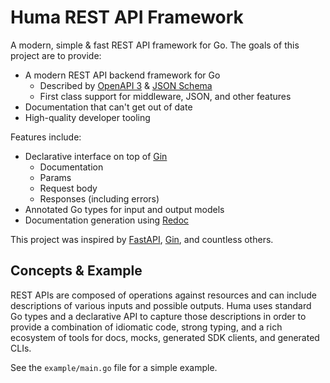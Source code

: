# Huma REST API Framework

A modern, simple & fast REST API framework for Go. The goals of this project are to provide:

- A modern REST API backend framework for Go
  - Described by [OpenAPI 3](https://github.com/OAI/OpenAPI-Specification/blob/master/versions/3.0.3.md) & [JSON Schema](https://json-schema.org/)
  - First class support for middleware, JSON, and other features
- Documentation that can't get out of date
- High-quality developer tooling

Features include:

- Declarative interface on top of [Gin](https://github.com/gin-gonic/gin)
  - Documentation
  - Params
  - Request body
  - Responses (including errors)
- Annotated Go types for input and output models
- Documentation generation using [Redoc](https://github.com/Redocly/redoc)

This project was inspired by [FastAPI](https://fastapi.tiangolo.com/), [Gin](https://github.com/gin-gonic/gin), and countless others.

## Concepts & Example

REST APIs are composed of operations against resources and can include descriptions of various inputs and possible outputs. Huma uses standard Go types and a declarative API to capture those descriptions in order to provide a combination of idiomatic code, strong typing, and a rich ecosystem of tools for docs, mocks, generated SDK clients, and generated CLIs.

See the `example/main.go` file for a simple example.
